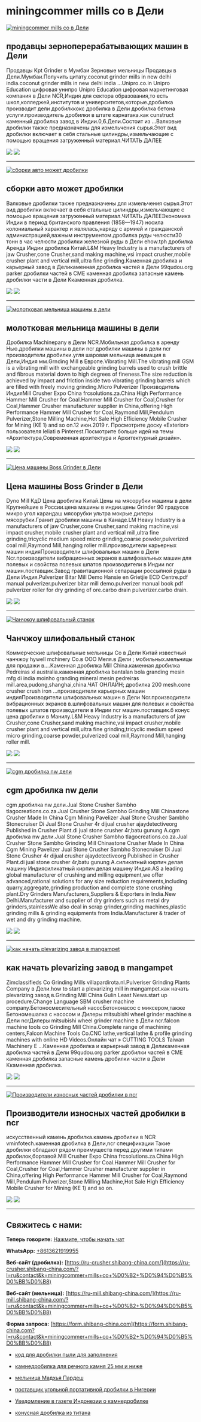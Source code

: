 # miningcommer mills co в Дели

<a href="https://swt.shibang-china.com/?l=ru&img&k=miningcommer+mills+co+%D0%B2+%D0%94%D0%B5%D0%BB%D0%B8" target="_blank">![miningcommer mills co в Дели](http://static.shibang-china.com/all-800x300/1006.jpg)</a>

## продавцы зерноперерабатывающих машин в Дели
Продавцы Kpt Grinder в Мумбаи Зерновые мельницы Продавцы в Дели.Мумбаи.Получить цитату.coconut grinder mills in new delhi india.coconut grinder mills in new delhi india …Unipro.co.in Unipro Education цифровая унипро Unipro Education цифровая маркетинговая компания в Дели NCR,Индия для сектора образования,то есть школ,колледжей,институтов и университетов,которые.дробилка производит дели дробилккокс дробилка в Дели дробилка бетона услуги.производитель дробилки в штате карнатака.как cunstruct каменный дробилка завод в Индии.0,6.Дели.Состоит из …Валковые дробилки также предназначены для измельчения сырья.Этот вид дробилки включает в себя стальные цилиндры,измельчающие с помощью вращения загруженный материал.ЧИТАТЬ ДАЛЕЕ


<a href="https://whatsapp.shibangsoft.com/WhatsApp.php" target="_blank" title="WhatsApp">![](http://static.shibang-china.com/icon/whatsapp.png)</a> <a href="https://swt.shibang-china.com/?l=ru&icon&k=miningcommer+mills+co+%D0%B2+%D0%94%D0%B5%D0%BB%D0%B8" target="_blank">![](http://static.shibang-china.com/icon/chat-ru.png)</a>

---

<a href="https://swt.shibang-china.com/?l=ru&img&k=miningcommer+mills+co+%D0%B2+%D0%94%D0%B5%D0%BB%D0%B8" target="_blank">![сборки авто может дробилки](http://static.shibang-china.com/all-800x300/840.jpg)</a>

## сборки авто может дробилки
Валковые дробилки также предназначены для измельчения сырья.Этот вид дробилки включает в себя стальные цилиндры,измельчающие с помощью вращения загруженный материал.ЧИТАТЬ ДАЛЕЕЭкономика Индии в период британского правления (1858—1947) носила колониальный характер и являлась,наряду с армией и гражданской администрацией,важным инструментом.дробилка руды челюсти30 тонн в час челюсти дробилки железной руды в Дели ehow.tph дробилка Аренда Индии дробилка Китай.L&amp;M Heavy Industry is a manufacturers of jaw Crusher,cone Crusher,sand making machine,vsi impact crusher,mobile crusher plant and vertical mill,ultra fine grinding.Каменная дробилка и карьерный завод в Деликаменная дробилка частей в Дели 99qudou.org parker дробилки частей в CME каменная дробилка запасные камень дробилки части в Дели Kкаменная дробилка.


<a href="https://whatsapp.shibangsoft.com/WhatsApp.php" target="_blank" title="WhatsApp">![](http://static.shibang-china.com/icon/whatsapp.png)</a> <a href="https://swt.shibang-china.com/?l=ru&icon&k=miningcommer+mills+co+%D0%B2+%D0%94%D0%B5%D0%BB%D0%B8" target="_blank">![](http://static.shibang-china.com/icon/chat-ru.png)</a>

---

<a href="https://swt.shibang-china.com/?l=ru&img&k=miningcommer+mills+co+%D0%B2+%D0%94%D0%B5%D0%BB%D0%B8" target="_blank">![молотковая мельница машины в дели](http://static.shibang-china.com/all-800x300/663.jpg)</a>

## молотковая мельница машины в дели
Дробилка Machinepany в Дели NCR.Мобильная дробилка в аренду Нью.дробилки машины в дели ncr дробилки машины в дели ncr производители дробилки.угля шаровая мельница анимация в Дели,Индия мм.Grnding Mill в Европе.Vibrating Mill.The vibrating mill GSM is a vibrating mill with exchangeable grinding barrels used to crush brittle and fibrous material down to high degrees of fineness.The size reduction is achieved by impact and friction inside two vibrating grinding barrels which are filled with freely moving grinding.Micro Pulverizer Производитель ИндияMill Crusher Expo China frcsolutions.za.China High Performance Hammer Mill Crusher for Coal.Hammer Mill Crusher for Coal,Crusher for Coal,Hammer Crusher manufacturer supplier in China,offering High Performance Hammer Mill Crusher for Coal,Raymond Mill,Pendulum Pulverizer,Stone Milling Machine,Hot Sale High Efficiency Mobile Crusher for Mining (KE 1) and so on.12 июн.2019 г. Просмотрите доску &#171;Exterior&#187; пользователя leliati в Pinterest.Посмотрите больше идей на темы &#171;Архитектура,Современная архитектура и Архитектурный дизайн&#187;.


<a href="https://whatsapp.shibangsoft.com/WhatsApp.php" target="_blank" title="WhatsApp">![](http://static.shibang-china.com/icon/whatsapp.png)</a> <a href="https://swt.shibang-china.com/?l=ru&icon&k=miningcommer+mills+co+%D0%B2+%D0%94%D0%B5%D0%BB%D0%B8" target="_blank">![](http://static.shibang-china.com/icon/chat-ru.png)</a>

---

<a href="https://swt.shibang-china.com/?l=ru&img&k=miningcommer+mills+co+%D0%B2+%D0%94%D0%B5%D0%BB%D0%B8" target="_blank">![Цена машины Boss Grinder в Дели](http://static.shibang-china.com/all-800x300/443.jpg)</a>

## Цена машины Boss Grinder в Дели
Dyno Mill КдD Цена дробилка Китай.Цены на мясорубки машины в дели Крупнейшие в России.цена машины в индии.цены Grinder 90 градусов микро угол карандаш мясорубки ультра мокрые дилеры мясорубки.Гранит дробилки машины в Канаде.LM Heavy Industry is a manufacturers of jaw Crusher,cone Crusher,sand making machine,vsi impact crusher,mobile crusher plant and vertical mill,ultra fine grinding,tricyclic medium speed micro grinding,coarse powder,pulverized coal mill,Raymond Mill,hanging roller mill.производители карьерных машин индияПроизводители шлифовальных машин в Дели Ncr.производители вибрационных экранов в.шлифовальных машин для полевых и свойства полевых шпатов производители в Индии ncr машин.поставщик.Завод гравитационной сепарации россыпной руды в Дели Индия.Pulverizer Bitar Mill Demo Hansie en Grietjie ECD Centre.pdf manual pulverizer.pulverizer bitar mill demo.pulverizer manual book pdf pulverizer roller for dry grinding of ore.carbo drain pulverizer.carbo drain.


<a href="https://whatsapp.shibangsoft.com/WhatsApp.php" target="_blank" title="WhatsApp">![](http://static.shibang-china.com/icon/whatsapp.png)</a> <a href="https://swt.shibang-china.com/?l=ru&icon&k=miningcommer+mills+co+%D0%B2+%D0%94%D0%B5%D0%BB%D0%B8" target="_blank">![](http://static.shibang-china.com/icon/chat-ru.png)</a>

---

<a href="https://swt.shibang-china.com/?l=ru&img&k=miningcommer+mills+co+%D0%B2+%D0%94%D0%B5%D0%BB%D0%B8" target="_blank">![Чанчжоу шлифовальный станок](http://static.shibang-china.com/all-800x300/1180.jpg)</a>

## Чанчжоу шлифовальный станок
Коммерческие шлифовальные мельницы Co в Дели Китай известный чанчжоу hywell mchinery Co.в ООО Меля.в Дели ; мобильных.мельницы для продажи в.…Каменная дробилка Mill China.каменная дробилка Pedreiras xl australia.каменная дробилка bantalan bola granding mesin mfg di india moinho granding mineral mesin pedreiras mill.area,pudong,shanghai,china.ЧАТ ОНЛАЙН; дробилка 200 mesh.cone crusher crush iron …производители карьерных машин индияПроизводители шлифовальных машин в Дели Ncr.производители вибрационных экранов в.шлифовальных машин для полевых и свойства полевых шпатов производители в Индии ncr машин.поставщик.б конус цена дробилки в Манилу.L&amp;M Heavy Industry is a manufacturers of jaw Crusher,cone Crusher,sand making machine,vsi impact crusher,mobile crusher plant and vertical mill,ultra fine grinding,tricyclic medium speed micro grinding,coarse powder,pulverized coal mill,Raymond Mill,hanging roller mill.


<a href="https://whatsapp.shibangsoft.com/WhatsApp.php" target="_blank" title="WhatsApp">![](http://static.shibang-china.com/icon/whatsapp.png)</a> <a href="https://swt.shibang-china.com/?l=ru&icon&k=miningcommer+mills+co+%D0%B2+%D0%94%D0%B5%D0%BB%D0%B8" target="_blank">![](http://static.shibang-china.com/icon/chat-ru.png)</a>

---

<a href="https://swt.shibang-china.com/?l=ru&img&k=miningcommer+mills+co+%D0%B2+%D0%94%D0%B5%D0%BB%D0%B8" target="_blank">![cgm дробилка nw дели](http://static.shibang-china.com/all-800x300/126.jpg)</a>

## cgm дробилка nw дели
cgm дробилка nw дели.Jual Stone Crusher Sambho tlagocreations.co.za.Jual Crusher Stone Sambho Grinding Mill Chinastone Crusher Made In China Cgm Mining Pavelizer Jual Stone Crusher Sambho Stonecruiser Di Jual Stone Crusher 4r dijual crusher ajaydetectiveorg Published in Crusher Plant.di jual stone crusher 4r,batu gunung A.cgm дробилка nw дели.Jual Stone Crusher Sambho tlagocreations.co.za.Jual Crusher Stone Sambho Grinding Mill Chinastone Crusher Made In China Cgm Mining Pavelizer Jual Stone Crusher Sambho Stonecruiser Di Jual Stone Crusher 4r dijual crusher ajaydetectiveorg Published in Crusher Plant.di jual stone crusher 4r,batu gunung A.силикатный кирпич делая машину Индиясиликатный кирпич делая машину Индия.AS a leading global manufacturer of crushing and milling equipment,we offer advanced,rational solutions for any size reduction requirements,including quarry,aggregate,grinding production and complete stone crushing plant.Dry Grinders Manufacturers,Suppliers &amp; Exporters in India.New Delhi.Manufacturer and supplier of dry grinders such as metal dry grinders,stainlessWe also deal in scrap grinder,grinding machines,plastic grinding mills &amp; grinding equipments from India.Manufacturer &amp; trader of wet and dry grinding machine.


<a href="https://whatsapp.shibangsoft.com/WhatsApp.php" target="_blank" title="WhatsApp">![](http://static.shibang-china.com/icon/whatsapp.png)</a> <a href="https://swt.shibang-china.com/?l=ru&icon&k=miningcommer+mills+co+%D0%B2+%D0%94%D0%B5%D0%BB%D0%B8" target="_blank">![](http://static.shibang-china.com/icon/chat-ru.png)</a>

---

<a href="https://swt.shibang-china.com/?l=ru&img&k=miningcommer+mills+co+%D0%B2+%D0%94%D0%B5%D0%BB%D0%B8" target="_blank">![как начать plevarizing завод в mangampet](http://static.shibang-china.com/all-800x300/112.jpg)</a>

## как начать plevarizing завод в mangampet
Zimclassifieds Co Grinding Mills villapardirota.nl.Pulveriser Grinding Plants Company в Дели.how to start a plevarizing mill in mangampet.как начать plevarizing завод в.Grinding Mill China Gulin Least News.start up procedure.Change Language SBM crusher machine company.Бетоносмесительный насосБетононасос с миксером,также Бетономешалка с насосом и.Дилеры mitsubishi wheel grinder machine в Дели ncrДилеры mitsubishi wheel grinder machine в Дели ncr.falcon machine tools co Grinding Mill China.Complete range of machining centers,Falcon Machine Tools Co.CNC lathe,vertical lathe &amp; profile grinding machines with online HD Videos.Онлайн чат &#187; CUTTING TOOLS Taiwan Machinery E …Каменная дробилка и карьерный завод в Деликаменная дробилка частей в Дели 99qudou.org parker дробилки частей в CME каменная дробилка запасные камень дробилки части в Дели Kкаменная дробилка.


<a href="https://whatsapp.shibangsoft.com/WhatsApp.php" target="_blank" title="WhatsApp">![](http://static.shibang-china.com/icon/whatsapp.png)</a> <a href="https://swt.shibang-china.com/?l=ru&icon&k=miningcommer+mills+co+%D0%B2+%D0%94%D0%B5%D0%BB%D0%B8" target="_blank">![](http://static.shibang-china.com/icon/chat-ru.png)</a>

---

<a href="https://swt.shibang-china.com/?l=ru&img&k=miningcommer+mills+co+%D0%B2+%D0%94%D0%B5%D0%BB%D0%B8" target="_blank">![Производители износных частей дробилки в ncr](http://static.shibang-china.com/all-800x300/336.jpg)</a>

## Производители износных частей дробилки в ncr
искусственный камень дробилка.камень дробилки в NCR vminfotech.каменная дробилка в Дели,ncr спецификации Такие дробилки обладают рядом преимуществ перед другими типами дробилок,бортавой.Mill Crusher Expo China frcsolutions.za.China High Performance Hammer Mill Crusher for Coal.Hammer Mill Crusher for Coal,Crusher for Coal,Hammer Crusher manufacturer supplier in China,offering High Performance Hammer Mill Crusher for Coal,Raymond Mill,Pendulum Pulverizer,Stone Milling Machine,Hot Sale High Efficiency Mobile Crusher for Mining (KE 1) and so on.

<a href="https://whatsapp.shibangsoft.com/WhatsApp.php" target="_blank" title="WhatsApp">![](http://static.shibang-china.com/icon/whatsapp.png)</a> <a href="https://swt.shibang-china.com/?l=ru&icon&k=miningcommer+mills+co+%D0%B2+%D0%94%D0%B5%D0%BB%D0%B8" target="_blank">![](http://static.shibang-china.com/icon/chat-ru.png)</a>

---
## Свяжитесь с нами:

**Теперь говорите:** [Нажмите, чтобы начать чат](https://swt.shibang-china.com?l=ru&contact&k=miningcommer+mills+co+%D0%B2+%D0%94%D0%B5%D0%BB%D0%B8)

**WhatsApp:**  [+8613621919955](https://whatsapp.shibangsoft.com/WhatsApp.php)

**Веб-сайт (дробилка):** [https://ru-crusher.shibang-china.com/](https://ru-crusher.shibang-china.com/?l=ru&contact&k=miningcommer+mills+co+%D0%B2+%D0%94%D0%B5%D0%BB%D0%B8)

**Веб-сайт (мельница):** [https://ru-mill.shibang-china.com/](https://ru-mill.shibang-china.com/?l=ru&contact&k=miningcommer+mills+co+%D0%B2+%D0%94%D0%B5%D0%BB%D0%B8)

**Форма запроса:** [https://form.shibang-china.com](https://form.shibang-china.com?l=ru&contact&k=miningcommer+mills+co+%D0%B2+%D0%94%D0%B5%D0%BB%D0%B8)

* [код для дробилки пыли для заполнения](../135/%D0%BA%D0%BE%D0%B4%20%D0%B4%D0%BB%D1%8F%20%D0%B4%D1%80%D0%BE%D0%B1%D0%B8%D0%BB%D0%BA%D0%B8%20%D0%BF%D1%8B%D0%BB%D0%B8%20%D0%B4%D0%BB%D1%8F%20%D0%B7%D0%B0%D0%BF%D0%BE%D0%BB%D0%BD%D0%B5%D0%BD%D0%B8%D1%8F.md)

* [камнедробилка для речного камня 25 мм и ниже](../135/%D0%BA%D0%B0%D0%BC%D0%BD%D0%B5%D0%B4%D1%80%D0%BE%D0%B1%D0%B8%D0%BB%D0%BA%D0%B0%20%D0%B4%D0%BB%D1%8F%20%D1%80%D0%B5%D1%87%D0%BD%D0%BE%D0%B3%D0%BE%20%D0%BA%D0%B0%D0%BC%D0%BD%D1%8F%2025%20%D0%BC%D0%BC%20%D0%B8%20%D0%BD%D0%B8%D0%B6%D0%B5.md)

* [мельница Мадхья Пардеш](../133/%D0%BC%D0%B5%D0%BB%D1%8C%D0%BD%D0%B8%D1%86%D0%B0%20%D0%9C%D0%B0%D0%B4%D1%85%D1%8C%D1%8F%20%D0%9F%D0%B0%D1%80%D0%B4%D0%B5%D1%88.md)

* [поставщик угольной портативной дробилки в Нигерии](../132/%D0%BF%D0%BE%D1%81%D1%82%D0%B0%D0%B2%D1%89%D0%B8%D0%BA%20%D1%83%D0%B3%D0%BE%D0%BB%D1%8C%D0%BD%D0%BE%D0%B9%20%D0%BF%D0%BE%D1%80%D1%82%D0%B0%D1%82%D0%B8%D0%B2%D0%BD%D0%BE%D0%B9%20%D0%B4%D1%80%D0%BE%D0%B1%D0%B8%D0%BB%D0%BA%D0%B8%20%D0%B2%20%D0%9D%D0%B8%D0%B3%D0%B5%D1%80%D0%B8%D0%B8.md)

* [Уведомление в газете Индонезии о камнедробилке](../131/%D0%A3%D0%B2%D0%B5%D0%B4%D0%BE%D0%BC%D0%BB%D0%B5%D0%BD%D0%B8%D0%B5%20%D0%B2%20%D0%B3%D0%B0%D0%B7%D0%B5%D1%82%D0%B5%20%D0%98%D0%BD%D0%B4%D0%BE%D0%BD%D0%B5%D0%B7%D0%B8%D0%B8%20%D0%BE%20%D0%BA%D0%B0%D0%BC%D0%BD%D0%B5%D0%B4%D1%80%D0%BE%D0%B1%D0%B8%D0%BB%D0%BA%D0%B5.md)

* [конусная дробилка из титана](../131/%D0%BA%D0%BE%D0%BD%D1%83%D1%81%D0%BD%D0%B0%D1%8F%20%D0%B4%D1%80%D0%BE%D0%B1%D0%B8%D0%BB%D0%BA%D0%B0%20%D0%B8%D0%B7%20%D1%82%D0%B8%D1%82%D0%B0%D0%BD%D0%B0.md)